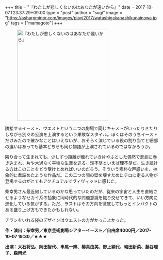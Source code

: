 +++
title = "『わたしが悲しくないのはあなたが遠いから』"
date = 2017-10-07T23:37:29+09:00
type = "post"
author = "sugi"
image = "https://asharpminor.com/images/play/2017/watashigakanashikunainowa.jpg"
tags = ["mamagoto"]
+++

<figure class="alignleft"><img src="/images/play/2017/watashigakanashikunainowa.jpg" alt="『わたしが悲しくないのはあなたが遠いから』" style="width: 300px !important;"></figure>

隣接するイースト、ウエストという二つの劇場で同じキャストがいったりきたりしながら別々の公演を上演するという果敢なスタイル。ぼくはそのうちイーストだけみたので確かなことはいえないが、おそらく演じている役の割り当てと細部の違いはあっても基本どちらも同じ物語が上演されているのではなかろうか。

隣り合って生まれても、少しずつ距離が離れていき片やふとした偶然で悲劇に巻き込まれ、片や大過なく平穏な生涯を送る。理不尽といえば理不尽だ。生き続ける方はこのことをどう受けとめればいいのだろう。そういう素朴な戸惑いを、抽象的に煮詰めたような作品だ。この二つの間の壁を壊すためにテロに走る人物が登場するのがとてもアクチュアルでヴィヴィッドに感じた。

柴幸男さん最近何しているのかな思っていたのだが、従来の宇宙と人生を直結させるようなセカイ系の抽象に同時代的な問題意識を織り交ぜてきて、いい方向に進化している気がする。ただ、ラストはその方向を徹底してもっとインパクトのある盛り上げ方もできたかもしれない。

チラシをいれる袋のデザインはウエストの方がかっこよかった。

**作・演出：柴幸男／東京芸術劇場シアターイースト／自由席4000円／2017-10-07 19:30／★★★**

**出演：大石将弘、岡田智代、串尾一輝、椿真由美、野上絹代、端田新菜、藤谷理子、森岡光**

